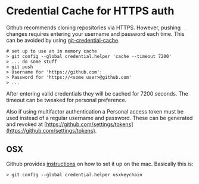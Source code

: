 # Credential Cache for HTTPS auth

Github recommends cloning repositories via HTTPS. However, pushing changes requires entering your username and password each time. This can be avoided by using [git-credential-cache](https://git-scm.com/docs/git-credential-cache).

```
# set up to use an in memory cache
> git config --global credential.helper 'cache --timeout 7200'
> ... do some stuff
> git push
> Username for 'https://github.com':
> Password for 'https://<some user>@github.com'
> ...
```

After entering valid credentials they will be cached for 7200 seconds. The timeout can be tweaked for personal preference. 

Also if using multifactor authentication a Personal access token must be used instead of a regular username and password. These can be generated and revoked at [https://github.com/settings/tokens](https://github.com/settings/tokens).

## OSX

Github provides [instructions](https://help.github.com/articles/caching-your-github-password-in-git/) on how to set it up on the mac. Basically this is: 

```
> git config --global credential.helper osxkeychain
```

